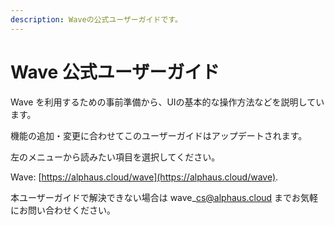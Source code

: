 ```yaml
---
description: Waveの公式ユーザーガイドです。
---
```


# Wave 公式ユーザーガイド

Wave を利用するための事前準備から、UIの基本的な操作方法などを説明しています。

機能の追加・変更に合わせてこのユーザーガイドはアップデートされます。

左のメニューから読みたい項目を選択してください。

Wave: [https://alphaus.cloud/wave](https://alphaus.cloud/wave).

本ユーザーガイドで解決できない場合は wave\_cs@alphaus.cloud までお気軽にお問い合わせください。

